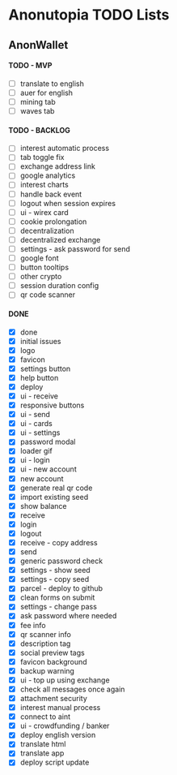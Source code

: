 # Anonutopia TODO Lists

## AnonWallet

#### TODO - MVP

- [ ] translate to english
- [ ] auer for english
- [ ] mining tab
- [ ] waves tab

#### TODO - BACKLOG

- [ ] interest automatic process
- [ ] tab toggle fix
- [ ] exchange address link
- [ ] google analytics
- [ ] interest charts
- [ ] handle back event
- [ ] logout when session expires
- [ ] ui - wirex card
- [ ] cookie prolongation
- [ ] decentralization
- [ ] decentralized exchange
- [ ] settings - ask password for send
- [ ] google font
- [ ] button tooltips
- [ ] other crypto
- [ ] session duration config
- [ ] qr code scanner

#### DONE

- [x] done
- [x] initial issues
- [x] logo
- [x] favicon
- [x] settings button
- [x] help button
- [x] deploy
- [x] ui - receive
- [x] responsive buttons
- [x] ui - send
- [x] ui - cards
- [x] ui - settings
- [x] password modal
- [x] loader gif
- [x] ui - login
- [x] ui - new account
- [x] new account
- [x] generate real qr code
- [x] import existing seed
- [x] show balance
- [x] receive
- [x] login
- [x] logout
- [x] receive - copy address
- [x] send
- [x] generic password check
- [x] settings - show seed
- [x] settings - copy seed
- [x] parcel - deploy to github
- [x] clean forms on submit
- [x] settings - change pass
- [x] ask password where needed
- [x] fee info
- [x] qr scanner info
- [x] description tag
- [x] social preview tags
- [x] favicon background
- [x] backup warning
- [x] ui - top up using exchange
- [x] check all messages once again
- [x] attachment security
- [x] interest manual process
- [x] connect to aint
- [x] ui - crowdfunding / banker
- [x] deploy english version
- [x] translate html
- [x] translate app
- [x] deploy script update
